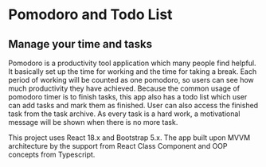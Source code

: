 # Pomodoro and Todo List
## Manage your time and tasks

Pomodoro is a productivity tool application which many people find helpful. 
It basically set up the time for working and the time for taking a break. 
Each period of working will be counted as one pomodoro, so users can see how much productivity they have achieved.
Because the common usage of pomodoro timer is to finish tasks, this app also has a todo list which user can add tasks and mark them as finished.
User can also access the finished task from the task archive. As every task is a hard work, a motivational message will be shown when there is no more task.

This project uses React 18.x and Bootstrap 5.x. 
The app built upon MVVM architecture by the support from React Class Component and OOP concepts from Typescript.

